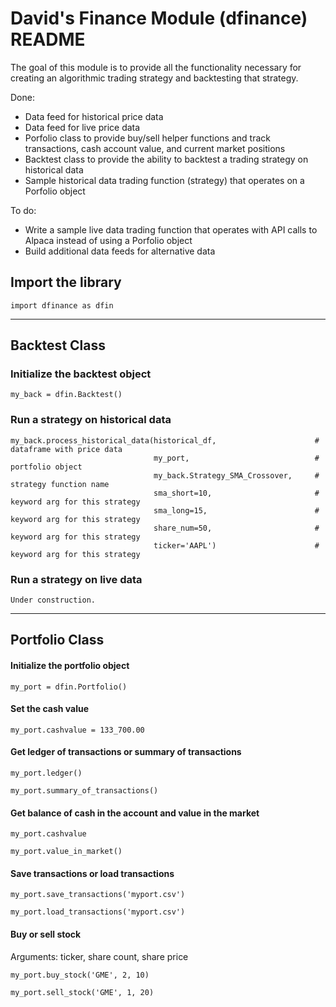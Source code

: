 # David's Finance Module (dfinance) README

The goal of this module is to provide all the functionality necessary for creating an algorithmic trading strategy and backtesting that strategy.

Done:
* Data feed for historical price data
* Data feed for live price data
* Porfolio class to provide buy/sell helper functions and track transactions, cash account value, and current market positions
* Backtest class to provide the ability to backtest a trading strategy on historical data
* Sample historical data trading function (strategy) that operates on a Porfolio object

To do:
* Write a sample live data trading function that operates with API calls to Alpaca instead of using a Porfolio object
* Build additional data feeds for alternative data


## Import the library

`import dfinance as dfin`

---

## Backtest Class

### Initialize the backtest object

`my_back = dfin.Backtest()`


### Run a strategy on historical data
```
my_back.process_historical_data(historical_df,                      # dataframe with price data
                                my_port,                            # portfolio object
                                my_back.Strategy_SMA_Crossover,     # strategy function name
                                sma_short=10,                       # keyword arg for this strategy
                                sma_long=15,                        # keyword arg for this strategy
                                share_num=50,                       # keyword arg for this strategy
                                ticker='AAPL')                      # keyword arg for this strategy
```

### Run a strategy on live data

`Under construction.`

---

## Portfolio Class

#### Initialize the portfolio object

`my_port = dfin.Portfolio()`

#### Set the cash value

`my_port.cashvalue = 133_700.00`

#### Get ledger of transactions or summary of transactions

`my_port.ledger()`

`my_port.summary_of_transactions()`

#### Get balance of cash in the account and value in the market

`my_port.cashvalue`

`my_port.value_in_market()`

#### Save transactions or load transactions

`my_port.save_transactions('myport.csv')`

`my_port.load_transactions('myport.csv')`

#### Buy or sell stock

Arguments: ticker, share count, share price

`my_port.buy_stock('GME', 2, 10)`

`my_port.sell_stock('GME', 1, 20)`